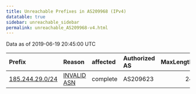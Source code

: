 ```yaml
---
title: Unreachable Prefixes in AS209968 (IPv4)
datatable: true
sidebar: unreachable_sidebar
permalink: unreachable_AS209968-v4.html
---
```


Data as of 2019-06-19 20:45:00 UTC


<div class="datatable-begin"></div>

| Prefix                                                   | Reason                                                                                                  | affected   | Authorized AS   |   MaxLength | Anchor                                         |   unreachable /24s |
|:---------------------------------------------------------|:--------------------------------------------------------------------------------------------------------|:-----------|:----------------|------------:|:-----------------------------------------------|-------------------:|
| [185.244.29.0/24](https://stat.ripe.net/185.244.29.0/24) | [INVALID ASN](https://rpki-validator.ripe.net/announcement-preview?asn=AS209968&prefix=185.244.29.0/24) | complete   | AS209623        |          24 | [RIPE](unreachable_RIPE_NCC_RPKI_Root-v4.html) |                  1 |

<div class="datatable-end"></div>